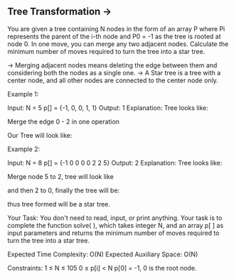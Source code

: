 Tree Transformation  ->
-------------------


You are given a tree containing N nodes in the form of an array P where Pi represents the parent of the i-th node and P0 = -1 as the tree is rooted at node 0. In one move, you can merge any two adjacent nodes. Calculate the minimum number of moves required to turn the tree into a star tree.

-> Merging adjacent nodes means deleting the edge between them and considering both the nodes as a single one.
-> A Star tree is a tree with a center node, and all other nodes are connected to the center node only.

Example 1:

Input:
N = 5
p[] = {-1, 0, 0, 1, 1}
Output:
1
Explanation: 
Tree looks like:
            
Merge the edge 0 - 2 in one operation

Our Tree will look like:
            
Example 2:

Input: N = 8
p[] = {-1 0 0 0 0 2 2 5}
Output:
2
Explanation:
Tree looks like:

        

Merge node 5 to 2, tree will look like

          

and then 2 to 0, finally the tree will be:

             

thus tree formed will be a star tree.
 
Your Task:
You don't need to read, input, or print anything. Your task is to complete the function solve( ), which takes integer N, and an array p[ ] as input parameters and returns the minimum number of moves required to turn the tree into a star tree.

Expected Time Complexity: O(N)
Expected Auxiliary Space: O(N)

Constraints:
1 ≤ N ≤ 105
0 ≤ p[i] < N
p[0] = -1, 0 is the root node.

